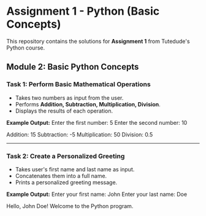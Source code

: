# Assignment 1 - Python (Basic Concepts)

This repository contains the solutions for **Assignment 1** from Tutedude's Python course.

## Module 2: Basic Python Concepts

### Task 1: Perform Basic Mathematical Operations
- Takes two numbers as input from the user.
- Performs **Addition, Subtraction, Multiplication, Division**.
- Displays the results of each operation.

**Example Output:**
Enter the first number: 5
Enter the second number: 10

Addition: 15
Subtraction: -5
Multiplication: 50
Division: 0.5

---

### Task 2: Create a Personalized Greeting
- Takes user's first name and last name as input.
- Concatenates them into a full name.
- Prints a personalized greeting message.

**Example Output:**
Enter your first name: John
Enter your last name: Doe

Hello, John Doe! Welcome to the Python program. 
